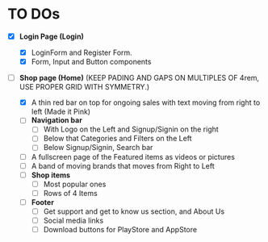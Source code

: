 # TO DOs

- [x] **Login Page (Login)**

  - [x] LoginForm and Register Form.
  - [x] Form, Input and Button components

- [ ] **Shop page (Home)**
      (KEEP PADING AND GAPS ON MULTIPLES OF 4rem, USE PROPER GRID WITH SYMMETRY.)

  - [x] A thin red bar on top for ongoing sales with text moving from right to left (Made it Pink)
  - [ ] **Navigation bar**
    - [ ] With Logo on the Left and Signup/Signin on the right
    - [ ] Below that Categories and Filters on the Left
    - [ ] Below Signup/Signin, Search bar
  - [ ] A fullscreen page of the Featured items as videos or pictures
  - [ ] A band of moving brands that moves from Right to Left
  - [ ] **Shop items**
    - [ ] Most popular ones
    - [ ] Rows of 4 Items
  - [ ] **Footer**
    - [ ] Get support and get to know us section, and About Us
    - [ ] Social media links
    - [ ] Download buttons for PlayStore and AppStore
